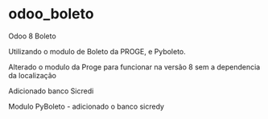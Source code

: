 odoo_boleto
===========

Odoo 8 Boleto

Utilizando o modulo de Boleto da PROGE, e Pyboleto.

Alterado o modulo da Proge para funcionar na versão 8 sem a dependencia da localização

Adicionado banco Sicredi

Modulo PyBoleto - adicionado o banco sicredy
